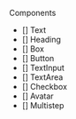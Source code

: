 Components

- [] Text
- [] Heading
- [] Box
- [] Button
- [] TextInput
- [] TextArea
- [] Checkbox
- [] Avatar
- [] Multistep